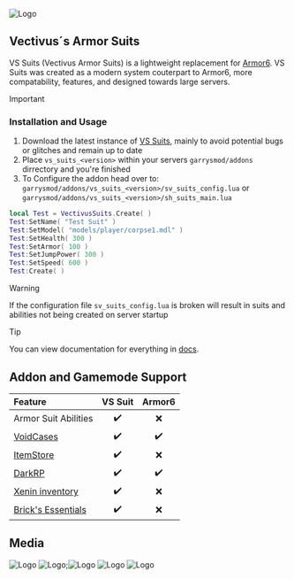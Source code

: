 ![Logo](https://i.imgur.com/he9ZcWI.png)

## Vectivus´s Armor Suits
VS Suits (Vectivus Armor Suits) is a lightweight replacement for [Armor6](https://www.gmodstore.com/market/view/armor-suits-now-with-saving-options). VS Suits was created as a modern system couterpart to Armor6, more compatability, features, and designed towards large servers. 

> [!IMPORTANT]
> ### Installation and Usage
> 1. Download the latest instance of [VS Suits](https://github.com/Vectivuss/vs_suit/releases), mainly to avoid potential bugs or glitches and remain up to date
> 2. Place `vs_suits_<version>` within your servers `garrysmod/addons` dirrectory and you're finished
> 3. To Configure the addon head over to: `garrysmod/addons/vs_suits_<version>/sv_suits_config.lua` or `garrysmod/addons/vs_suits_<version>/sh_suits_main.lua`

```lua
local Test = VectivusSuits.Create( )
Test:SetName( "Test Suit" )
Test:SetModel( "models/player/corpse1.mdl" )
Test:SetHealth( 300 )
Test:SetArmor( 100 )
Test:SetJumpPower( 300 )
Test:SetSpeed( 600 )
Test:Create( )
```

> [!WARNING]
> If the configuration file `sv_suits_config.lua` is broken will result in suits and abilities not being created on server startup

> [!TIP]
> You can view documentation for everything in [docs](https://vectivuss-organization.gitbook.io/vectivus-suits).

## Addon and Gamemode Support
| Feature       | VS Suit | Armor6 |
|:--------------|:-------------:|:-------------:
| Armor Suit Abilities    | ✔️ | ❌ |
| [VoidCases](https://www.gmodstore.com/market/view/voidcases-unboxing-system) | ✔️ | ✔️ |
| [ItemStore](https://www.gmodstore.com/market/view/itemstore-inventory-bank-and-trading-for-darkrp) | ✔️ | ❌ |
| [DarkRP](https://github.com/FPtje/DarkRP) | ✔️ | ✔️ |
| [Xenin inventory](https://www.gmodstore.com/market/view/xenin-inventory) | ✔️ | ❌ |
| [Brick's Essentials](https://www.gmodstore.com/market/view/bricks-essentials) | ✔️ | ❌ |

## Media

![Logo](https://i.imgur.com/6T2Y7pn.png)
![Logo](https://i.imgur.com/cLU8UdC.png);![Logo](https://i.imgur.com/ua9DXop.png)
![Logo](https://i.imgur.com/lXxEGMy.png)
![Logo](https://i.imgur.com/3Wmdsh2.png)